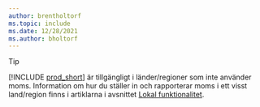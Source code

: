 ```yaml
---
author: brentholtorf
ms.topic: include
ms.date: 12/28/2021
ms.author: bholtorf
---
```

> [!TIP]
> [!INCLUDE [prod_short](prod_short.md)] är tillgängligt i länder/regioner som inte använder moms. Information om hur du ställer in och rapporterar moms i ett visst land/region finns i artiklarna i avsnittet [Lokal funktionalitet](../about-localization.md).  
